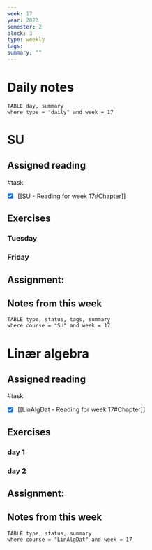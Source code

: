 ```yaml
---
week: 17
year: 2023
semester: 2
block: 3
type: weekly 
tags: 
summary: ""
---
```

# Daily notes
```dataview
TABLE day, summary 
where type = "daily" and week = 17
```
# SU
## Assigned reading
#task
 - [x] [[SU - Reading for week 17#Chapter]]
## Exercises 
### Tuesday 
### Friday
## Assignment:

## Notes from this week
```dataview
TABLE type, status, tags, summary
where course = "SU" and week = 17
```

# Linær algebra
## Assigned reading
#task
 - [x] [[LinAlgDat - Reading for week 17#Chapter]]

## Exercises 
### day 1
### day 2
## Assignment:

## Notes from this week
```dataview
TABLE type, status, summary
where course = "LinAlgDat" and week = 17
```

